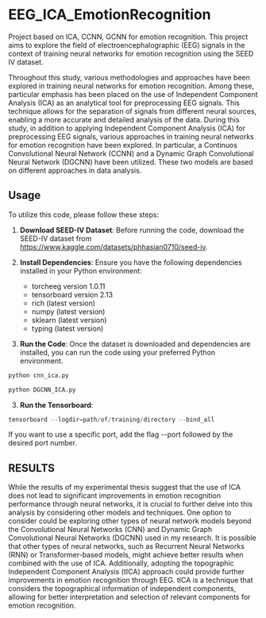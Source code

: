 # EEG_ICA_EmotionRecognition
Project based on ICA, CCNN, GCNN for emotion recognition.
This project aims to explore the field of electroencephalographic (EEG) signals in the context of training neural networks for emotion recognition using the SEED IV dataset.

Throughout this study, various methodologies and approaches have been explored in training neural networks for emotion recognition. Among these, particular emphasis has been placed on the use of Independent Component Analysis (ICA) as an analytical tool for preprocessing EEG signals. This technique allows for the separation of signals from different neural sources, enabling a more accurate and detailed analysis of the data.
During this study, in addition to applying Independent Component Analysis (ICA) for preprocessing EEG signals, various approaches in training neural networks for emotion recognition have been explored. In particular, a Continuos Convolutional Neural Network (CCNN) and a Dynamic Graph Convolutional Neural Network (DGCNN) have been utilized. These two models are based on different approaches in data analysis.

## Usage

To utilize this code, please follow these steps:

1. **Download SEED-IV Dataset**: Before running the code, download the SEED-IV dataset from https://www.kaggle.com/datasets/phhasian0710/seed-iv.
  
2. **Install Dependencies**: Ensure you have the following dependencies installed in your Python environment:

   - torcheeg version 1.0.11
   - tensorboard version 2.13
   - rich (latest version)
   - numpy (latest version)
   - sklearn (latest version)
   - typing (latest version)

3. **Run the Code**: Once the dataset is downloaded and dependencies are installed, you can run the code using your preferred Python environment.
```python
python cnn_ica.py
```
```python
python DGCNN_ICA.py
```

3. **Run the Tensorboard**: 
```python
tensorboard --logdir=path/of/training/directory --bind_all 
```
If you want to use a specific port, add the flag --port followed by the desired port number.

## RESULTS
   
While the results of my experimental thesis suggest that the use of ICA does not lead to significant improvements in emotion recognition performance through neural networks, it is crucial to further delve into this analysis by considering other models and techniques. One option to consider could be exploring other types of neural network models beyond the Convolutional Neural Networks (CNN) and Dynamic Graph Convolutional Neural Networks (DGCNN) used in my research. It is possible that other types of neural networks, such as Recurrent Neural Networks (RNN) or Transformer-based models, might achieve better results when combined with the use of ICA. Additionally, adopting the topographic Independent Component Analysis (tICA) approach could provide further improvements in emotion recognition through EEG. tICA is a technique that considers the topographical information of independent components, allowing for better interpretation and selection of relevant components for emotion recognition.
